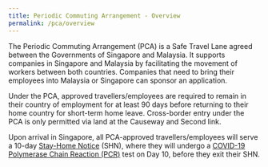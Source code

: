 ```yaml
---
title: Periodic Commuting Arrangement - Overview
permalink: /pca/overview
---
```

The Periodic Commuting Arrangement (PCA) is a Safe Travel Lane agreed between the Governments of Singapore and Malaysia. It supports companies in Singapore and Malaysia by facilitating the movement of workers between both countries. Companies that need to bring their employees into Malaysia or Singapore can sponsor an application.

Under the PCA, approved travellers/employees are required to remain in their country of employment for at least 90 days before returning to their home country for short-term home leave. Cross-border entry under the PCA is only permitted via land at the Causeway and Second link. 

Upon arrival in Singapore, all PCA-approved travellers/employees will serve a 10-day <a href="/health/shn">Stay-Home Notice</a> (SHN), where they will undergo a <a href="/health/covid19-tests/pcrtest">COVID-19 Polymerase Chain Reaction (PCR)</a> test on Day 10, before they exit their SHN.